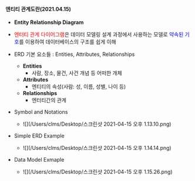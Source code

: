 #### 엔티티  관계도란(2021.04.15)

- <b>Entity Relationship Diagram</b>

- <span style="color:red">엔터티 관계 다이어그램</span>은 데이터 모델링 설계 과정에서 사용하는 모델로 <span style="color:blue">약속된 기호</span>를 이용하여 데이터베이스의 구조를 쉽게 이해
- ERD 기본 요소들 : Entities, Attributes, Relationships
  - **Entities**
    - 사람, 장소, 물건, 사건 개념 등 어떠한 개체
  - **Attributes**
    - 엔티티의 속성(사람: 성, 이름, 성별, 나이 등)
  - **Relationships**
    - 엔터티간의 관계
- Symbol and Notations
  - ![](/Users/clms/Desktop/스크린샷 2021-04-15 오후 1.13.10.png)
- Simple ERD Example
  - ![](/Users/clms/Desktop/스크린샷 2021-04-15 오후 1.14.14.png)
- Data Model Exmaple
  - ![](/Users/clms/Desktop/스크린샷 2021-04-15 오후 1.15.26.png)

